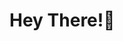 # Hey There!💚

<!-- <img src="https://github.com/TheDudeThatCode/TheDudeThatCode/blob/master/Assets/Hi.gif" width="29px"> I'm [Vrukshali](https://www.linkedin.com/in/vrukshali-torawane)!

<a href="https://www.linkedin.com/in/vrukshali-torawane">
  <img src="https://img.shields.io/badge/LinkedIn-0077B5?style=for-the-badge&logo=linkedin&logoColor=white" /> 
 </a> 
<a href="mailto:vrukshalitorawane@gmail.com">
  <img src="https://img.shields.io/badge/Gmail-D14836?style=for-the-badge&logo=gmail&logoColor=white"   />
</a>
<a href="https://twitter.com/vrukshali26">
  <img src="https://img.shields.io/badge/Twitter-1DA1F2?style=for-the-badge&logo=twitter&logoColor=white"   />
</a>
<a href="https://dev.to/vrukshali26">
  <img src="https://img.shields.io/badge/dev.to-0A0A0A?style=for-the-badge&logo=devdotto&logoColor=white" />
</a>
<!-- <a href="https://www.youtube.com/channel/UCSch4za59t6N2kYfZH-B_YQ">
	<img src="https://img.shields.io/badge/YouTube-FF0000?style=for-the-badge&logo=youtube&logoColor=white" />
</a>
<a href="https://www.buymeacoffee.com/vrukshali">
	<img src="https://img.shields.io/badge/Buy_Me_A_Coffee-FFDD00?style=for-the-badge&logo=buy-me-a-coffee&logoColor=black" />
</a>
<br>


## 🎓 About me
- I'm AWS Community Builder🧡
- I'm enthusiastic about what I do and I constantly learn new things. 
- In my spare time, you'll find me doing calligraphy and painting.


##  ✔ Technologies  -->

<!-- ### Languages⚡
<img src="https://img.shields.io/badge/Python-FFD43B?style=for-the-badge&logo=python&logoColor=darkgreen" /> <img src="https://img.shields.io/badge/Java-ED8B00?style=for-the-badge&logo=java&logoColor=white" />

### Languages & Frameworks

<img src="https://img.shields.io/badge/HTML5-E34F26?style=for-the-badge&logo=html5&logoColor=white" /> <img src="https://img.shields.io/badge/CSS3-1572B6?style=for-the-badge&logo=css3&logoColor=white" /> <img src="https://img.shields.io/badge/JavaScript-323330?style=for-the-badge&logo=javascript&logoColor=F7DF1E" /> <img src="https://img.shields.io/badge/Python-FFD43B?style=for-the-badge&logo=python&logoColor=blue" />  <img src="https://img.shields.io/badge/Go-00ADD8?style=for-the-badge&logo=go&logoColor=white" /> <img src="https://img.shields.io/badge/node.js-6DA55F?style=for-the-badge&logo=node.js&logoColor=white"  />  <img src="https://img.shields.io/badge/NODEMON-%23323330.svg?style=for-the-badge&logo=nodemon&logoColor=%BBDEAD"  /> <img src="https://img.shields.io/badge/express.js-%23404d59.svg?style=for-the-badge&logo=express&logoColor=%2361DAFB" />  <img src="https://img.shields.io/badge/Django-092E20?style=for-the-badge&logo=django&logoColor=green" /> <img src="https://img.shields.io/badge/Flask-000000?style=for-the-badge&logo=flask&logoColor=white" /> <img src="https://img.shields.io/badge/DJANGO-REST-ff1709?style=for-the-badge&logo=django&logoColor=white&color=ff1709&labelColor=gray" />   

### Databases

<img src="https://img.shields.io/badge/postgres-%23316192.svg?style=for-the-badge&logo=postgresql&logoColor=white" />  <img src="https://img.shields.io/badge/MongoDB-%234ea94b.svg?style=for-the-badge&logo=mongodb&logoColor=white" />

### Cloud
<img src="https://img.shields.io/badge/Amazon_AWS-232F3E?style=for-the-badge&logo=amazon-aws&logoColor=white" /> 

### Others

 <img src="https://img.shields.io/badge/Docker-2CA5E0?style=for-the-badge&logo=docker&logoColor=white"> <img src="https://img.shields.io/badge/Git-F05032?style=for-the-badge&logo=git&logoColor=white"> <img src="https://img.shields.io/badge/GitHub-100000?style=for-the-badge&logo=github&logoColor=white"> <img src="https://img.shields.io/badge/Linux-FCC624?style=for-the-badge&logo=linux&logoColor=black" /> <img src="https://img.shields.io/badge/terraform-%235835CC.svg?style=for-the-badge&logo=terraform&logoColor=white" /> 

## Certification 🎓

- [HashiCorp Certified: Terraform Associate (002)](https://www.credly.com/badges/248af738-5b9c-42b2-84a7-ec1464541231/public_url) <br> <br>

## 📈 GitHub Stats

[![](https://github-profile-summary-cards.vercel.app/api/cards/profile-details?username=Vrukshali-26&theme=tokyonight)](https://github.com/vn7n24fzkq/github-profile-summary-cards) [![](https://github-profile-summary-cards.vercel.app/api/cards/repos-per-language?username=Vrukshali-26&theme=tokyonight)](https://github.com/vn7n24fzkq/github-profile-summary-cards) [![](https://github-profile-summary-cards.vercel.app/api/cards/most-commit-language?username=Vrukshali-26&theme=tokyonight)](https://github.com/vn7n24fzkq/github-profile-summary-cards)      ![](https://github-profile-summary-cards.vercel.app/api/cards/stats?username=Vrukshali-26&theme=tokyonight)  [![](https://github-profile-summary-cards.vercel.app/api/cards/productive-time?username=Vrukshali-26&theme=tokyonight)](https://github.com/vn7n24fzkq/github-profile-summary-cards) -->


<!-- ![](https://github-readme-streak-stats.herokuapp.com/?user=Vrukshali-26&theme=tokyonight) -->

